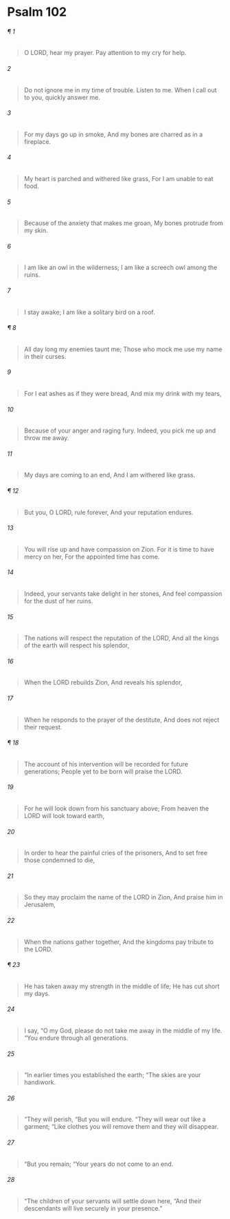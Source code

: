 # Psalm 102
###### ¶ 1
> O LORD, hear my prayer.
> Pay attention to my cry for help.
###### 2
> Do not ignore me in my time of trouble.
> Listen to me.
> When I call out to you, quickly answer me.
###### 3
> For my days go up in smoke,
> And my bones are charred as in a fireplace.
###### 4
> My heart is parched and withered like grass,
> For I am unable to eat food.
###### 5
> Because of the anxiety that makes me groan,
> My bones protrude from my skin.
###### 6
> I am like an owl in the wilderness;
> I am like a screech owl among the ruins.
###### 7
> I stay awake;
> I am like a solitary bird on a roof.
###### ¶ 8
> All day long my enemies taunt me;
> Those who mock me use my name in their curses.
###### 9
> For I eat ashes as if they were bread,
> And mix my drink with my tears,
###### 10
> Because of your anger and raging fury.
> Indeed, you pick me up and throw me away.
###### 11
> My days are coming to an end,
> And I am withered like grass.
###### ¶ 12
> But you, O LORD, rule forever,
> And your reputation endures.
###### 13
> You will rise up and have compassion on Zion.
> For it is time to have mercy on her,
> For the appointed time has come.
###### 14
> Indeed, your servants take delight in her stones,
> And feel compassion for the dust of her ruins.
###### 15
> The nations will respect the reputation of the LORD,
> And all the kings of the earth will respect his splendor,
###### 16
> When the LORD rebuilds Zion,
> And reveals his splendor,
###### 17
> When he responds to the prayer of the destitute,
> And does not reject their request.
###### ¶ 18
> The account of his intervention will be recorded for future generations;
> People yet to be born will praise the LORD.
###### 19
> For he will look down from his sanctuary above;
> From heaven the LORD will look toward earth,
###### 20
> In order to hear the painful cries of the prisoners,
> And to set free those condemned to die,
###### 21
> So they may proclaim the name of the LORD in Zion,
> And praise him in Jerusalem,
###### 22
> When the nations gather together,
> And the kingdoms pay tribute to the LORD.
###### ¶ 23
> He has taken away my strength in the middle of life;
> He has cut short my days.
###### 24
> I say, “O my God, please do not take me away in the middle of my life.
> “You endure through all generations.
###### 25
> “In earlier times you established the earth;
> “The skies are your handiwork.
###### 26
> “They will perish,
> “But you will endure.
> “They will wear out like a garment;
> “Like clothes you will remove them and they will disappear.
###### 27
> “But you remain;
> “Your years do not come to an end.
###### 28
> “The children of your servants will settle down here,
> “And their descendants will live securely in your presence.”
